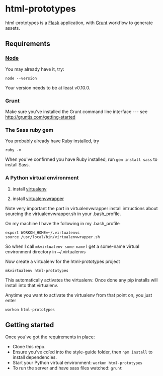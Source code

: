html-prototypes
===============

html-prototypes is a [Flask](http://flask.pocoo.org/) application, with [Grunt](http://gruntjs.com/) workflow to generate assets.


## Requirements

### [Node](http://nodejs.org/)

You may already have it, try:

```
node --version
```

Your version needs to be at least v0.10.0.

### Grunt

Make sure you've installed the Grunt command line interface --- see http://gruntjs.com/getting-started

### The Sass ruby gem

You probably already have Ruby installed, try

```
ruby -v
```

When you've confirmed you have Ruby installed, run ```gem install sass``` to install Sass.

### A Python virtual environment

1. install [virtualenv](https://virtualenv.pypa.io/en/latest)

2. install [virtualenvwrapper](http://virtualenvwrapper.readthedocs.org/en/latest/)

Note very important the part in virtualenvwrapper install intructions about sourcing the virtualenvwrapper.sh in your .bash_profile.

On my machine I have the following in my .bash_profile

```
export WORKON_HOME=~/.virtualenvs
source /usr/local/bin/virtualenvwrapper.sh
```

So when I call ```mkvirtualenv some-name``` I get a some-name virtual environment directory in ~/.virtualenvs

Now create a virtualenv for the html-prototypes project

```
mkvirtualenv html-prototypes
```

This automatically activates the virtualenv. Once done any pip installs will install into that virtualenv.

Anytime you want to activate the virtualenv from that point on, you just enter

```
workon html-prototypes
```


## Getting started

Once you've got the requirements in place:

* Clone this repo.
* Ensure you’ve cd’ed into the style-guide folder, then ```npm install``` to install dependencies.
* Start your Python virtual environment: ```workon html-prototypes```
* To run the server and have sass files watched: ```grunt```
